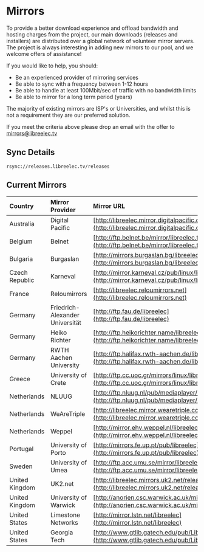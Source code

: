 # Mirrors

To provide a better download experience and offload bandwidth and hosting charges from the project, our main downloads \(releases and installers\) are distributed over a global network of volunteer mirror servers. The project is always interesting in adding new mirrors to our pool, and we welcome offers of assistance!

If you would like to help, you should:

* Be an experienced provider of mirroring services
* Be able to sync with a frequency between 1-12 hours
* Be able to handle at least 100Mbit/sec of traffic with no bandwidth limits
* Be able to mirror for a long term period \(years\)

The majority of existing mirrors are ISP's or Universities, and whilst this is not a requirement they are our preferred solution.

If you meet the criteria above please drop an email with the offer to [mirrors@libreelec.tv](mailto:mirrors@libreelec.tv)

## Sync Details

```text
rsync://releases.libreelec.tv/releases
```

## Current Mirrors

| Country | Mirror Provider | Mirror URL |
| :--- | :--- | :--- |
| Australia | Digital Pacific | [http://libreelec.mirror.digitalpacific.com.au](http://libreelec.mirror.digitalpacific.com.au) |
| Belgium | Belnet | [http://ftp.belnet.be/mirror/libreelec.tv](http://ftp.belnet.be/mirror/libreelec.tv) |
| Bulgaria | Burgaslan | [http://mirrors.burgaslan.bg/libreelec](http://mirrors.burgaslan.bg/libreelec) |
| Czech Republic | Karneval | [http://mirror.karneval.cz/pub/linux/libreelec](http://mirror.karneval.cz/pub/linux/libreelec) |
| France | Reloumirrors | [http://libreelec.reloumirrors.net](http://libreelec.reloumirrors.net) |
| Germany | Friedrich-Alexander Universität | [http://ftp.fau.de/libreelec](http://ftp.fau.de/libreelec) |
| Germany | Heiko Richter | [http://ftp.heikorichter.name/libreelec](http://ftp.heikorichter.name/libreelec) |
| Germany | RWTH Aachen University | [http://ftp.halifax.rwth-aachen.de/libreelec](http://ftp.halifax.rwth-aachen.de/libreelec) |
| Greece | University of Crete | [http://ftp.cc.uoc.gr/mirrors/linux/libreelec](http://ftp.cc.uoc.gr/mirrors/linux/libreelec) |
| Netherlands | NLUUG | [http://ftp.nluug.nl/pub/mediaplayer/libreelec](http://ftp.nluug.nl/pub/mediaplayer/libreelec) |
| Netherlands | WeAreTriple | [http://libreelec.mirror.wearetriple.com](http://libreelec.mirror.wearetriple.com) |
| Netherlands | Weppel | [http://mirror.ehv.weppel.nl/libreelec](http://mirror.ehv.weppel.nl/libreelec) |
| Portugal | University of Porto | [http://mirrors.fe.up.pt/pub/libreelec](http://mirrors.fe.up.pt/pub/libreelec) |
| Sweden | University of Umea | [http://ftp.acc.umu.se/mirror/libreelec.tv/releases](http://ftp.acc.umu.se/mirror/libreelec.tv/releases) |
| United Kingdom | UK2.net | [http://libreelec.mirrors.uk2.net/releases](http://libreelec.mirrors.uk2.net/releases) |
| United Kingdom | University of Warwick | [http://anorien.csc.warwick.ac.uk/mirrors/libreelec](http://anorien.csc.warwick.ac.uk/mirrors/libreelec) |
| United States | Limestone Networks | [http://mirror.lstn.net/libreelec](http://mirror.lstn.net/libreelec) |
| United States | Georgia Tech | [http://www.gtlib.gatech.edu/pub/LibreELEC](http://www.gtlib.gatech.edu/pub/LibreELEC) |

